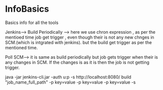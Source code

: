 # InfoBasics
Basics info for all the tools


Jenkins-->
Build Periodically --> here we use chron expression , as per the mentioed time job get trigger , even though their is not any new chnges in SCM.(which is intgrated with jenkins).
but the build get trigger as per the mentioned time.

Poll SCM--> it is same as build periodically but job gets trigger when their is any changes in SCM. If the changes is as it is then the job is not getting trigger.

java -jar jenkins-cli.jar -auth u:p -s http://localhost:8080/   build "job_name_full_path"  -p key=value -p key=value -p key=value  -s


